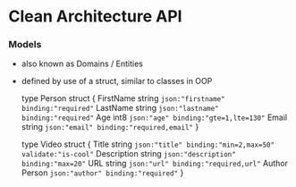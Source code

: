 # Clean Architecture API 

### Models
- also known as Domains / Entities
- defined by use of a struct, similar to classes in OOP

  type Person struct {
      FirstName string `json:"firstname" binding:"required"`
      LastName  string `json:"lastname" binding:"required"`
      Age       int8   `json:"age" binding:"gte=1,lte=130"`
      Email     string `json:"email" binding:"required,email"`
  }

  type Video struct {
      Title       string `json:"title" binding:"min=2,max=50" validate:"is-cool"`
      Description string `json:"description" binding:"max=20"`
      URL         string `json:"url" binding:"required,url"`
      Author      Person `json:"author" binding:"required"`
  }


